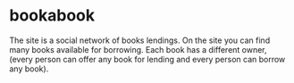 # bookabook
The site is a social network of books lendings.
On the site you can find many books available for borrowing. Each book has a different owner,
(every person can offer any book for lending and every person can borrow any book).



